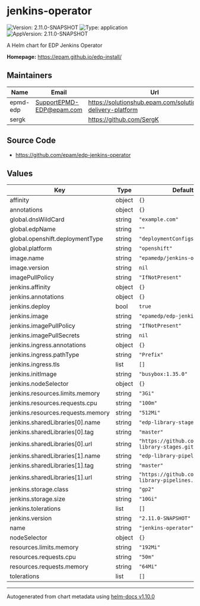 # jenkins-operator

![Version: 2.11.0-SNAPSHOT](https://img.shields.io/badge/Version-2.11.0--SNAPSHOT-informational?style=flat-square) ![Type: application](https://img.shields.io/badge/Type-application-informational?style=flat-square) ![AppVersion: 2.11.0-SNAPSHOT](https://img.shields.io/badge/AppVersion-2.11.0--SNAPSHOT-informational?style=flat-square)

A Helm chart for EDP Jenkins Operator

**Homepage:** <https://epam.github.io/edp-install/>

## Maintainers

| Name | Email | Url |
| ---- | ------ | --- |
| epmd-edp | <SupportEPMD-EDP@epam.com> | <https://solutionshub.epam.com/solution/epam-delivery-platform> |
| sergk |  | <https://github.com/SergK> |

## Source Code

* <https://github.com/epam/edp-jenkins-operator>

## Values

| Key | Type | Default | Description |
|-----|------|---------|-------------|
| affinity | object | `{}` |  |
| annotations | object | `{}` |  |
| global.dnsWildCard | string | `"example.com"` |  |
| global.edpName | string | `""` |  |
| global.openshift.deploymentType | string | `"deploymentConfigs"` |  |
| global.platform | string | `"openshift"` |  |
| image.name | string | `"epamedp/jenkins-operator"` |  |
| image.version | string | `nil` |  |
| imagePullPolicy | string | `"IfNotPresent"` |  |
| jenkins.affinity | object | `{}` |  |
| jenkins.annotations | object | `{}` |  |
| jenkins.deploy | bool | `true` |  |
| jenkins.image | string | `"epamedp/edp-jenkins"` |  |
| jenkins.imagePullPolicy | string | `"IfNotPresent"` |  |
| jenkins.imagePullSecrets | string | `nil` |  |
| jenkins.ingress.annotations | object | `{}` |  |
| jenkins.ingress.pathType | string | `"Prefix"` |  |
| jenkins.ingress.tls | list | `[]` |  |
| jenkins.initImage | string | `"busybox:1.35.0"` |  |
| jenkins.nodeSelector | object | `{}` |  |
| jenkins.resources.limits.memory | string | `"3Gi"` |  |
| jenkins.resources.requests.cpu | string | `"100m"` |  |
| jenkins.resources.requests.memory | string | `"512Mi"` |  |
| jenkins.sharedLibraries[0].name | string | `"edp-library-stages"` |  |
| jenkins.sharedLibraries[0].tag | string | `"master"` |  |
| jenkins.sharedLibraries[0].url | string | `"https://github.com/epam/edp-library-stages.git"` |  |
| jenkins.sharedLibraries[1].name | string | `"edp-library-pipelines"` |  |
| jenkins.sharedLibraries[1].tag | string | `"master"` |  |
| jenkins.sharedLibraries[1].url | string | `"https://github.com/epam/edp-library-pipelines.git"` |  |
| jenkins.storage.class | string | `"gp2"` |  |
| jenkins.storage.size | string | `"10Gi"` |  |
| jenkins.tolerations | list | `[]` |  |
| jenkins.version | string | `"2.11.0-SNAPSHOT"` |  |
| name | string | `"jenkins-operator"` |  |
| nodeSelector | object | `{}` |  |
| resources.limits.memory | string | `"192Mi"` |  |
| resources.requests.cpu | string | `"50m"` |  |
| resources.requests.memory | string | `"64Mi"` |  |
| tolerations | list | `[]` |  |

----------------------------------------------
Autogenerated from chart metadata using [helm-docs v1.10.0](https://github.com/norwoodj/helm-docs/releases/v1.10.0)
